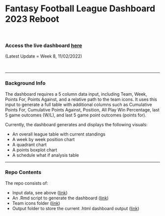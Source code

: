 # Fantasy Football League Dashboard 2023 Reboot

<br>

### Access the live dashboard [here](https://edenaxe.github.io/FFL-Dash-2023/Output/FFL_Dash.html)
(Latest Update = Week 8, 11/02/2022)

<br> 

-------------------------------------------

### Background Info

The dashboard requires a 5 column data input, including Team, Week, Points For, Points Against, and a relative path to the team icons. It uses this input to generate a full table with additional columns such as Cumulative Points For, Cumulative Points Against, Position, All Play Win Percentage, last 5 game outcomes (W/L), and last 5 game point outcomes (points for). 

Currently, the dashboard generates and displays the following visuals: 
- An overall league table with current standings 
- A week by week position chart  
- A quadrant chart 
- A points boxplot chart
- A schedule what if analysis table

-------------------------------------------

### Repo Contents

The repo consists of: 
- Input data, see above ([link](https://github.com/edenaxe/FFL-Dash/blob/main/FFL_Data.xlsx))
- An .Rmd script to generate the dashboard ([link](https://github.com/edenaxe/FFL-Dash/blob/main/FFL_Dash.Rmd))
- Team icons folder ([link](https://github.com/edenaxe/FFL-Dash/tree/main/Team%20Icons))
- Output folder to store the current .html dashboard output ([link](https://github.com/edenaxe/FFL-Dash/tree/main/Output))

